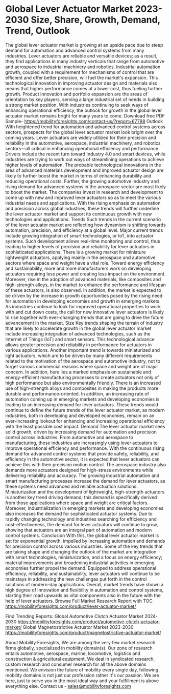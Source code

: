 # Global Lever Actuator Market 2023-2030 Size, Share, Growth, Demand, Trend, Outlook
The global lever actuator market is growing at an upside pace due to steep demand for automation and advanced control systems from many industries. Lever actuators are reliable and versatile devices; as a result, they find applications in many industry verticals that range from automotive and aerospace to industrial machinery and robotics. Industrial automation growth, coupled with a requirement for mechanisms of control that are efficient and offer better precision, will fuel the market's expansion. This technological innovation in improving actuator design and materials also means that higher performance comes at a lower cost, thus fueling further growth. Product innovation and portfolio expansion are the areas of orientation by key players, serving a large industrial set of needs in building a strong market position. With industries continuing to seek ways of enhancing operational efficiency, the outlook for growth in the global lever actuator market remains bright for many years to come.
Download free PDF Sample- https://mobilityforesights.com/contact-us/?report=67798
Outlook
With heightened trend for automation and advanced control systems across sectors, prospects for the global lever actuator market look bright over the coming years. Lever actuators are widely utilized for their precision and reliability in the automotive, aerospace, industrial machinery, and robotics sectors—all critical in enhancing operational efficiency and performance. Drivers include the recent turn toward Industry 4.0 and smart devices, while industries are trying to work out ways of streamlining operations to achieve higher levels of automation. The probable technological innovations in the area of advanced materials development and improved actuator design are likely to further boost the market in terms of enhancing durability and reducing operational costs. Further, the growing automotive industry and rising demand for advanced systems in the aerospace sector are most likely to boost the market. The companies invest in research and development to come up with new and improved lever actuators so as to meet the various industrial needs and applications. With the rising emphasis on automation and precision across global industries, these trends will further underline the lever actuator market and support its continuous growth with new technologies and applications.
Trends
Such trends in the current scenario of the lever actuator market are reflecting how dynamism is shifting towards automation, precision, and efficiency at a global level. Major current trends include growing integration of smart technologies, or IoT, into actuator systems. Such development allows real-time monitoring and control, thus leading to higher levels of precision and reliability for lever actuators in sophisticated applications. There is a growing market for miniature lightweight actuators, applying mainly in the aerospace and automotive sectors where space and weight have a vital role. Toward energy efficiency and sustainability, more and more manufacturers work on developing actuators requiring less power and creating less impact on the environment. Moreover, rise in the adoption of advanced materials, like composites and high-strength alloys, in the market to enhance the performance and lifespan of these actuators, is also observed. In addition, the market is expected to be driven by the increase in growth opportunities posed by the rising need for automation in developing economies and growth in emerging markets. As industries continue to look for improved operational properties to work with and cut down costs, the call for new innovative lever actuators is likely to rise together with ever-changing trends that are going to drive the future advancement in the market.
Size
Key trends shaping the terrain of industry that are likely to accelerate growth in the global lever actuator market include increasing integration of advanced technologies, such as the Internet of Things (IoT) and smart sensors. This technological advance allows greater precision and reliability in performance for actuators in various applications. Another important trend is towards miniaturized and light actuators, which are to be driven by many different requirements related to the motivation of the aerospace and automotive industry, not to forget various commercial reasons where space and weight are of major concern. In addition, here lies a marked emphasis on sustainable and energy-efficient manufacturing processes to create actuators not only of high performance but also environmentally friendly. There is an increased use of high-strength alloys and composites in making the products more durable and performance-oriented. In addition, an increasing rate of automation coming up in emerging markets and developing economies is leading to an increasing demand for lever actuators. These trends would continue to define the future trends of the lever actuator market, as modern industries, both in developing and developed economies, remain on an ever-increasing lookout for enhancing and increasing operational efficiency with the least possible cost impact.
Demand 
The lever actuator market sees solid growth, driven by increasing demand for automation and precision control across industries. From automotive and aerospace to manufacturing, these industries are increasingly using lever actuators to improve operational efficiency and performance. With the continuous rising demand for advanced control systems that provide safety, reliability, and efficiency in the automotive sector, it is expected that lever actuators can achieve this with their precision motion control. The aerospace industry also demands more actuators designed for high-stress environments while delivering reliability and accuracy. The growing industrial automation and smart manufacturing processes increase the demand for lever actuators, as these systems need advanced and reliable actuation solutions. Miniaturization and the development of lightweight, high-strength actuators is another key trend driving demand; this demand is specifically derived from those applications where space and weight are critical factors. Moreover, industrialization in emerging markets and developing economies also increases the demand for sophisticated actuator systems. Due to rapidly changing technology and industries searching for efficiency and cost-effectiveness, the demand for lever actuators will continue to grow, showing that actuators are an integral part of automation and modern control systems.
Conclusion
With this, the global lever actuator market is set for exponential growth, impelled by increasing automation and demands for precision control across various industries. Some of the key trends that are taking shape and changing the outlook of the market are integration with smart technologies, miniaturization, and a focus on energy efficiency; material improvements and broadening industrial activities in emerging economies further propel the demand. Equipped to address operational efficiency, reliability, and sustainability, lever actuators will continue to be mainstays in addressing the new challenges put forth in the control solutions of modern-day applications. Overall, market trends have shown a high degree of innovation and flexibility in automation and control systems, starting their road upwards as vital components also in the future with the help of lever actuators.
Browse Full Market Research Report with TOC https://mobilityforesights.com/product/lever-actuator-market/

Find Trending Reports:
Global Automotive Clutch Actuator Market 2024-2030
https://mobilityforesights.com/product/automotive-clutch-actuator-market/
Global Magnetostrictive Actuator Market 2023-2030
https://mobilityforesights.com/product/magnetostrictive-actuator-market/

About Mobility Foresights,
We are among the very few market research firms globally, specialized in mobility domain(s). Our zone of research entails automotive, aerospace, marine, locomotive, logistics and construction & agricultural equipment. We deal in syndicated research, custom research and consumer research for all the above domains mentioned.
We envision the future of mobility every single day, following mobility domains is not just our profession rather it's our passion. We are here, just to serve you in the most ideal way and your fulfillment is above everything else. Contact us -  sales@mobilityforesights.com 

